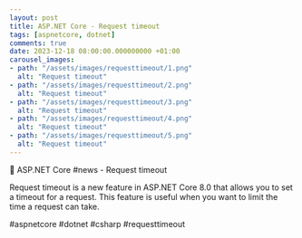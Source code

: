```yaml
---
layout: post
title: ASP.NET Core - Request timeout
tags: [aspnetcore, dotnet]
comments: true
date: 2023-12-18 08:00:00.000000000 +01:00
carousel_images:
- path: "/assets/images/requesttimeout/1.png"
  alt: "Request timeout"
- path: "/assets/images/requesttimeout/2.png"
  alt: "Request timeout"  
- path: "/assets/images/requesttimeout/3.png"
  alt: "Request timeout"  
- path: "/assets/images/requesttimeout/4.png"
  alt: "Request timeout"  
- path: "/assets/images/requesttimeout/5.png"
  alt: "Request timeout"  
---
```


🚀 ASP.NET Core #news - Request timeout

Request timeout is a new feature in ASP.NET Core 8.0 that allows you to set a timeout for a request. This feature is useful when you want to limit the time a request can take.

#aspnetcore #dotnet #csharp #requesttimeout